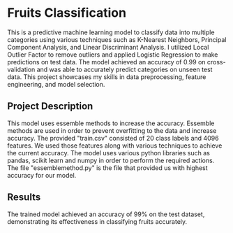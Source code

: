 # Fruits Classification

This is a predictive machine learning model to classify data into multiple categories using various techniques such as K-Nearest Neighbors, Principal Component Analysis, and Linear Discriminant Analysis. I utilized Local Outlier Factor to remove outliers and applied Logistic Regression to make predictions on test data. The model achieved an accuracy of 0.99 on cross-validation and was able to accurately predict categories on unseen test data. This project showcases my skills in data preprocessing, feature engineering, and model selection.

## Project Description

This model uses essemble methods to increase the accuracy. Essemble methods are used in order to prevent overfitting to the data and increase accuracy. The provided "train.csv" consisted of 20 class labels and 4096 features. We used those features along with various techniques to achieve the current accuracy. The model uses various python libraries such as pandas, scikit learn and numpy in order to perform the required actions. The file "essemblemethod.py" is the file that provided us with highest accuracy for our model.

## Results

The trained model achieved an accuracy of 99% on the test dataset, demonstrating its effectiveness in classifying fruits accurately.
